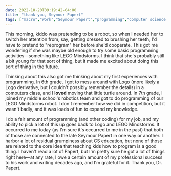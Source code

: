 ```yaml
---
date: 2022-10-20T09:19:42-04:00
title: "thank you, Seymour Papert"
tags: ["macro","Work","Seymour Papert","programming","computer science education","parenting","Logo"]
---
```

This morning, kiddo was pretending to be a robot, so when I needed her to switch her attention from, say, getting dressed to brushing her teeth, I'd have to pretend to "reprogram" her before she'd cooperate. This got me wondering if she was maybe old enough to try some basic programming activities—something like LEGO Mindstorms. I think that she's probably still a bit young for that sort of thing, but it made me excited about doing this sort of thing in the future. 

Thinking about this also got me thinking about my first experiences with programming. In 6th grade, I got to mess around with [Logo](https://en.wikipedia.org/wiki/Logo_(programming_language)) (more likely a Logo derivative, but I couldn't possibly remember the details) in a computers class, and I **loved** moving that little turtle around. In 7th grade, I joined my middle school's robotics team and got to do programming of our LEGO Mindstorms robot. I don't remember how we did in competition, but it wasn't badly, and it was loads of fun to expand my knowledge.

I do a fair amount of programming (and other coding) for my job, and my ability to pick a lot of this up goes back to Logo and LEGO Mindstorms. It occurred to me today (as I'm sure it's occurred to me in the past) that both of those are connected to the late Seymour Papert in one way or another. I harbor a lot of residual grumpiness about CS education, but none of those are related to the core idea that teaching kids how to program is a good thing. I haven't read a lot of Papert, but I'm pretty sure he got a lot of things right here—at any rate, I owe a certain amount of my professional success to his work and writing decades ago, and I'm grateful for it. Thank you, Dr. Papert.